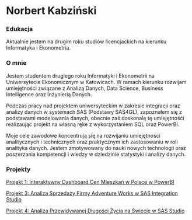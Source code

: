 # Norbert Kabziński

### Edukacja
Aktualnie jestem na drugim roku studiów licencjackich na kierunku Informatyka i Ekonometria.

### O mnie
Jestem studentem drugiego roku Informatyki i Ekonometrii na Uniwersytecie Ekonomicznym w Katowicach. W ramach kierunku rozwijam umiejętności związane z Analizą Danych, Data Science, Business Intelligence oraz Inżynierią Danych. 

Podczas pracy nad projektem uniwersyteckim w zakresie integracji oraz analizy danych w systemach SAS (Podstawy SAS4GL), zapoznałem się z podstawami modelowania danych, obecnie zaś doskonalę tę umiejętnośći realizaując projekt na własną ręke z wykorzystaniem SQL oraz PowerBI.

Moje cele zawodowe koncentrują się na rozwijaniu umiejętności analitycznych i technicznych oraz praktycznym ich zastosowaniu w roli analityka danych. Jestem zmotywowany do nauki nowych technologii oraz poszerzania kompetencji i wiedzy w dziedzinie statystyki i analizy danych.

### Projekty

[Projekt 1: Interaktywny Dashboard Cen Mieszkań w Polsce w PowerBI](https://github.com/nor0509/portfolioPL/blob/main/projekty/projekt1.md)

[Projekt 3: Analiza Sprzedaży Firmy Adventure Works w SAS Integration Studio](https://github.com/nor0509/portfolioPL/blob/main/projekty/Projekt3.pdf)

[Projekt 4: Analiza Przewidywanej Długości Życia na Świecie w SAS Studio](https://github.com/nor0509/portfolioPL/blob/main/projekty/Projekt4.pdf)

